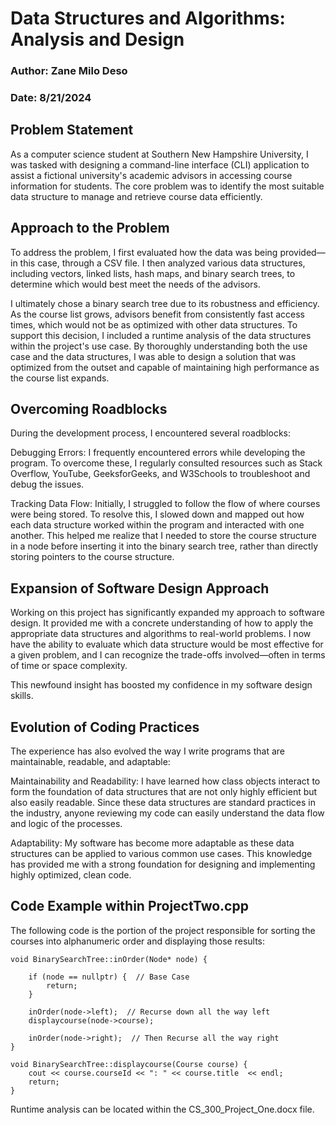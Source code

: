 # Data Structures and Algorithms: Analysis and Design
### Author: Zane Milo Deso
### Date: 8/21/2024


## Problem Statement

As a computer science student at Southern New Hampshire University, I was tasked with designing a command-line interface (CLI) application to assist a fictional university's academic advisors in accessing course information for students. The core problem was to identify the most suitable data structure to manage and retrieve course data efficiently.

## Approach to the Problem

To address the problem, I first evaluated how the data was being provided—in this case, through a CSV file. I then analyzed various data structures, including vectors, linked lists, hash maps, and binary search trees, to determine which would best meet the needs of the advisors.

I ultimately chose a binary search tree due to its robustness and efficiency. As the course list grows, advisors benefit from consistently fast access times, which would not be as optimized with other data structures. To support this decision, I included a runtime analysis of the data structures within the project's use case. By thoroughly understanding both the use case and the data structures, I was able to design a solution that was optimized from the outset and capable of maintaining high performance as the course list expands.

## Overcoming Roadblocks

During the development process, I encountered several roadblocks:

Debugging Errors: I frequently encountered errors while developing the program. To overcome these, I regularly consulted resources such as Stack Overflow, YouTube, GeeksforGeeks, and W3Schools to troubleshoot and debug the issues.

Tracking Data Flow: Initially, I struggled to follow the flow of where courses were being stored. To resolve this, I slowed down and mapped out how each data structure worked within the program and interacted with one another. This helped me realize that I needed to store the course structure in a node before inserting it into the binary search tree, rather than directly storing pointers to the course structure.

## Expansion of Software Design Approach

Working on this project has significantly expanded my approach to software design. It provided me with a concrete understanding of how to apply the appropriate data structures and algorithms to real-world problems. I now have the ability to evaluate which data structure would be most effective for a given problem, and I can recognize the trade-offs involved—often in terms of time or space complexity.

This newfound insight has boosted my confidence in my software design skills.

## Evolution of Coding Practices

The experience has also evolved the way I write programs that are maintainable, readable, and adaptable:

Maintainability and Readability: I have learned how class objects interact to form the foundation of data structures that are not only highly efficient but also easily readable. Since these data structures are standard practices in the industry, anyone reviewing my code can easily understand the data flow and logic of the processes.

Adaptability: My software has become more adaptable as these data structures can be applied to various common use cases. This knowledge has provided me with a strong foundation for designing and implementing highly optimized, clean code.

## Code Example within ProjectTwo.cpp

The following code is the portion of the project responsible for sorting the courses into alphanumeric order and displaying those results:

```
void BinarySearchTree::inOrder(Node* node) {

    if (node == nullptr) {  // Base Case
        return;
    }

    inOrder(node->left);  // Recurse down all the way left
    displaycourse(node->course);

    inOrder(node->right);  // Then Recurse all the way right
}

void BinarySearchTree::displaycourse(Course course) {
    cout << course.courseId << ": " << course.title  << endl;
    return;
}

```

Runtime analysis can be located within the CS_300_Project_One.docx file.

     
